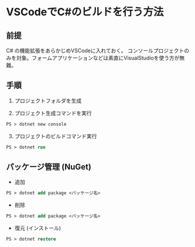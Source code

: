 # VSCodeでC#のビルドを行う方法

## 前提

C# の機能拡張をあらかじめVSCodeに入れておく。
コンソールプロジェクトのみを対象。フォームアプリケーションなどは素直にVisualStudioを使う方が無難。

## 手順

1. プロジェクトフォルダを生成

2. プロジェクト生成コマンドを実行

```ps
PS > dotnet new console
```

3. プロジェクトのビルドコマンド実行

```ps
PS > dotnet run
```

## パッケージ管理 (NuGet)

- 追加

```ps
PS > dotnet add package <パッケージ名>
```

- 削除

```ps
PS > dotnet add package <パッケージ名>
```

- 復元 (インストール)

```ps
PS > dotnet restore
```